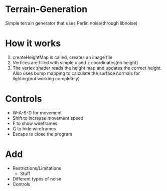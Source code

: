 # Terrain-Generation
Simple terrain generator that uses Perlin noise(through libnoise) 

# How it works
1. createHeightMap is called, creates an image file
2. Vertices are filled with simple x and z coordinates(no height)
3. The vertex shader reads the height map and updates the correct height. Also uses bump mapping to calculate the surface normals for lighting(not working completely)

# Controls
- W-A-S-D for movement
- Shift to increase movement speed
- F to show wireframes
- G to hide wireframes
- Escape to close the program

# Add
 - Restrictions/Limitations
    - Stuff
 - Different types of noise
 - Controls
